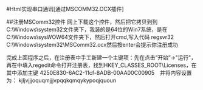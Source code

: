 #Html实现串口通讯[通过MSCOMM32.OCX插件]

##注册MSComm32控件
网上下载这个控件，然后把它拷贝到到C:\Windows\system32文件夹下，我装的是64位的Win7系统，是在C:\Windows\sysWOW64文件夹下，然后打开cmd,写入代码 regsvr32 C:\Windows\system32\MSComm32.ocx然后按enter会提示你注册成功

完成上面程序之后，在注册表中手工新建一个主键项：先在点击“开始”->"运行"，再在中填入regedit命令打开注册表，找到HKEY_CLASSES_ROOT\Licenses，在其中添加主键
4250E830-6AC2-11cf-8ADB-00AA00C00905　并将内容设置为：
kjljvjjjoquqmjjjvpqqkqmqykypoqjquoun